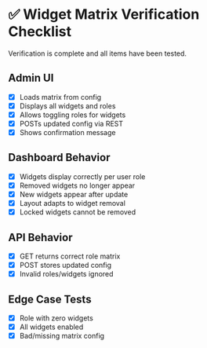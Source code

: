 # ✅ Widget Matrix Verification Checklist

Verification is complete and all items have been tested.

## Admin UI
- [x] Loads matrix from config
- [x] Displays all widgets and roles
- [x] Allows toggling roles for widgets
- [x] POSTs updated config via REST
- [x] Shows confirmation message

## Dashboard Behavior
- [x] Widgets display correctly per user role
- [x] Removed widgets no longer appear
- [x] New widgets appear after update
- [x] Layout adapts to widget removal
- [x] Locked widgets cannot be removed

## API Behavior
- [x] GET returns correct role matrix
- [x] POST stores updated config
- [x] Invalid roles/widgets ignored

## Edge Case Tests
- [x] Role with zero widgets
- [x] All widgets enabled
- [x] Bad/missing matrix config
